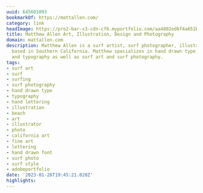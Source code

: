```yaml
---
uuid: 645601093
bookmarkOf: https://mattallen.com/
category: link
headImage: https://pro2-bar-s3-cdn-cf6.myportfolio.com/aa4802ed6f4a651b7f542430947451fb/a703f042-f3d5-4e4a-83b9-30ef2eebcf03_rwc_851x749x1408x1408x1408.jpg?h=45a225e56c5479c426bfdb49a25a4ee6
title: Matthew Allen Art, Illustration, Design and Photography
domain: mattallen.com
description: Matthew Allen is a surf artist, surf photographer, illustrator and designer
  based in Southern California. Matthew specializes in hand drawn type, lettering
  and typography as well as surf art and surf photography.
tags:
- surf art
- surf
- surfing
- surf photography
- hand drawn type
- typography
- hand lettering
- illustration
- beach
- art
- illustrator
- photo
- california art
- fine art
- lettering
- hand drawn font
- surf photo
- surf style
- adobeportfolio
date: '2023-01-26T19:45:21.020Z'
highlights:
---
```



